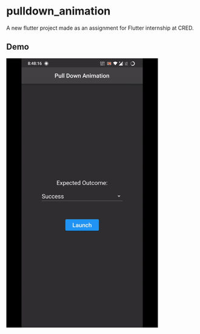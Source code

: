 # pulldown_animation

A new flutter project made as an assignment for Flutter internship at CRED.

## Demo

<img src="demo.gif" width=400>